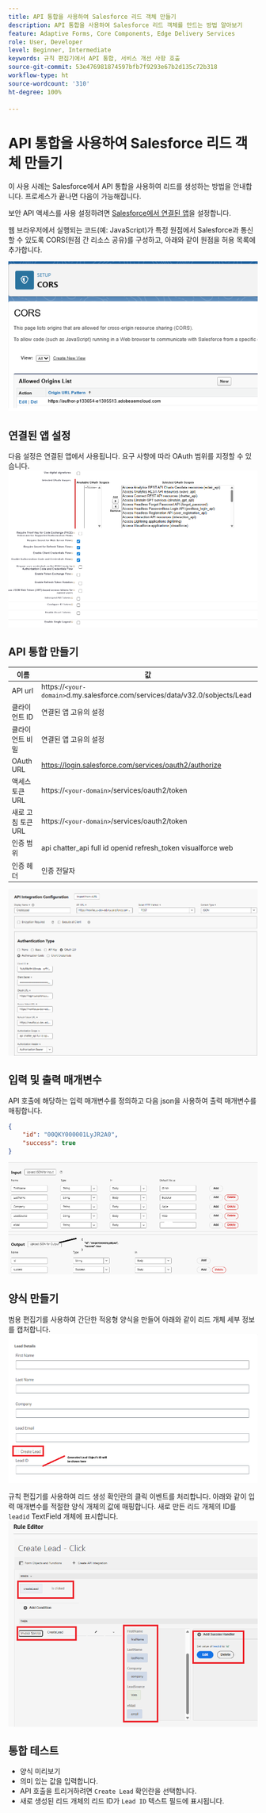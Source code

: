 ```yaml
---
title: API 통합을 사용하여 Salesforce 리드 객체 만들기
description: API 통합을 사용하여 Salesforce 리드 객체를 만드는 방법 알아보기
feature: Adaptive Forms, Core Components, Edge Delivery Services
role: User, Developer
level: Beginner, Intermediate
keywords: 규칙 편집기에서 API 통합, 서비스 개선 사항 호출
source-git-commit: 53e476981874597bfb7f9293e67b2d135c72b318
workflow-type: ht
source-wordcount: '310'
ht-degree: 100%

---
```


# API 통합을 사용하여 Salesforce 리드 객체 만들기

이 사용 사례는 Salesforce에서 API 통합을 사용하여 리드를 생성하는 방법을 안내합니다. 프로세스가 끝나면 다음이 가능해집니다.

보안 API 액세스를 사용 설정하려면 [Salesforce에서 연결된 앱](https://help.salesforce.com/s/articleView?id=platform.ev_relay_create_connected_app.htm&type=5)을 설정합니다.

웹 브라우저에서 실행되는 코드(예: JavaScript)가 특정 원점에서 Salesforce과 통신할 수 있도록 CORS(원점 간 리소스 공유)를 구성하고, 아래와 같이 원점을 허용 목록에 추가합니다.

![cors](assets/salesforce-cors.png)

## 연결된 앱 설정

다음 설정은 연결된 앱에서 사용됩니다. 요구 사항에 따라 OAuth 범위를 지정할 수 있습니다.
![connected-app-settings](assets/salesforce-connected-app-settings.png)

## API 통합 만들기

| 이름 | 값 |
|--------------------------------|------------------|
| API url | https://`<your-domain>`d.my.salesforce.com/services/data/v32.0/sobjects/Lead |
| 클라이언트 ID | 연결된 앱 고유의 설정 |
| 클라이언트 비밀 | 연결된 앱 고유의 설정 |
| OAuth URL | https://login.salesforce.com/services/oauth2/authorize |
| 액세스 토큰 URL | https://`<your-domain>`/services/oauth2/token |
| 새로 고침 토큰 URL | https://`<your-domain>`/services/oauth2/token |
| 인증 범위 | api chatter_api full id openid refresh_token visualforce web |
| 인증 헤더 | 인증 전달자 |

![api-integration](assets/salesforce-api-integration-create-lead.png)

## 입력 및 출력 매개변수

API 호출에 해당하는 입력 매개변수를 정의하고 다음 json을 사용하여 출력 매개변수를 매핑합니다.

```json
{
    "id": "00QKY000001LyJR2A0",
    "success": true
}
```

![input-output](assets/create-lead-api-integration-input-output.png)

## 양식 만들기

범용 편집기를 사용하여 간단한 적응형 양식을 만들어 아래와 같이 리드 개체 세부 정보를 캡처합니다. 
![lead-object-form](assets/create-lead.png)

규칙 편집기를 사용하여 리드 생성 확인란의 클릭 이벤트를 처리합니다. 아래와 같이 입력 매개변수를 적절한 양식 개체의 값에 매핑합니다. 새로 만든 리드 개체의 ID를 `leadid` TextField 개체에 표시합니다.
![rule-editor](assets/create-leade-rule-editor.png)

## 통합 테스트

- 양식 미리보기
- 의미 있는 값을 입력합니다.
- API 호출을 트리거하려면 `Create Lead` 확인란을 선택합니다.
- 새로 생성된 리드 개체의 리드 ID가 `Lead ID` 텍스트 필드에 표시됩니다.